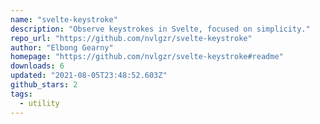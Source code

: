 ```yaml
---
name: "svelte-keystroke"
description: "Observe keystrokes in Svelte, focused on simplicity."
repo_url: "https://github.com/nvlgzr/svelte-keystroke"
author: "Elbong Gearny"
homepage: "https://github.com/nvlgzr/svelte-keystroke#readme"
downloads: 6
updated: "2021-08-05T23:48:52.603Z"
github_stars: 2
tags: 
  - utility
---
```

